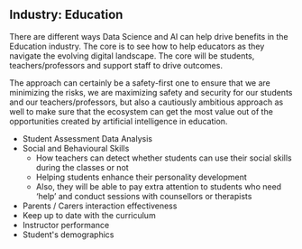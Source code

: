
## Industry: Education

There are different ways Data Science and AI can help drive benefits in the Education industry. The core is to see how to help educators as they navigate the evolving digital landscape. The core will be students, teachers/professors and support staff to drive outcomes.

The approach can certainly be a safety-first one to ensure that we are minimizing the risks, we are maximizing safety and security for our students and our teachers/professors, but also a cautiously ambitious approach as well to make sure that the ecosystem can get the most value out of the opportunities created by artificial intelligence in education.


- Student Assessment Data Analysis
- Social and Behavioural Skills
  - How teachers can detect whether students can use their social skills during the classes or not
  - Helping students enhance their personality development
  - Also, they will be able to pay extra attention to students who need ‘help’ and conduct sessions with counsellors or therapists 
- Parents / Carers interaction effectiveness
- Keep up to date with the curriculum
- Instructor performance
- Student's demographics

